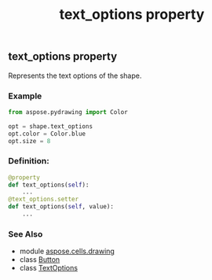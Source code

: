 ﻿---
title: text_options property
second_title: Aspose.Cells for Python via .NET API References
description: 
type: docs
weight: 980
url: /aspose.cells.drawing/button/text_options/
is_root: false
---

## text_options property


Represents the text options of the shape.

### Example 


```python
from aspose.pydrawing import Color

opt = shape.text_options
opt.color = Color.blue
opt.size = 8

```
### Definition:
```python
@property
def text_options(self):
    ...
@text_options.setter
def text_options(self, value):
    ...
```

### See Also
* module [aspose.cells.drawing](../../)
* class [Button](/cells/python-net/aspose.cells.drawing/button)
* class [TextOptions](/cells/python-net/aspose.cells.drawing.texts/textoptions)
